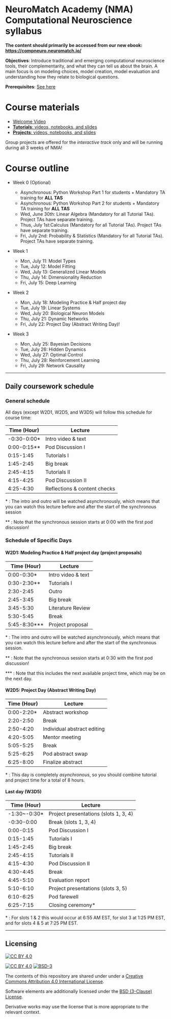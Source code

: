 # NeuroMatch Academy (NMA) Computational Neuroscience syllabus

**The content should primarily be accessed from our new ebook: https://compneuro.neuromatch.io/**

**Objectives**: Introduce traditional and emerging computational neuroscience tools, their complementarity, and what they can tell us about the brain. A main focus is on modeling choices, model creation, model evaluation and understanding how they relate to biological questions.

**Prerequisites**: [See here](https://github.com/NeuromatchAcademy/precourse)

# Course materials

- [Welcome Video](https://youtu.be/s4kBB1OMs0Q)
- [**Tutorials**: videos, notebooks, and slides](./tutorials/README.md)
- [**Projects**: videos, notebooks, and slides](./projects/README.md)

Group projects are offered for the *interactive track* only and will be running during all 3 weeks of NMA!

# Course outline

* Week 0 (Optional)
    * Asynchronous: Python Workshop Part 1 for students + Mandatory TA training for **ALL TAS**
    * Asynchronous: Python Workshop Part 2 for students + Mandatory TA training for **ALL TAS**
    * Wed, June 30th: Linear Algebra (Mandatory for all Tutorial TAs). Project TAs have separate training.
    * Thus, July 1st:Calculus (Mandatory for all Tutorial TAs). Project TAs have separate training.
    * Fri, July 2nd: Probability & Statistics (Mandatory for all Tutorial TAs). Project TAs have separate training.

* Week 1
    * Mon, July 11: Model Types
    * Tue, July 12: Model Fitting
    * Wed, July 13: Generalized Linear Models
    * Thu, July 14: Dimensionality Reduction
    * Fri, July 15: Deep Learning

* Week 2
    * Mon, July 18: Modeling Practice & Half project day 
    * Tue, July 19: Linear Systems
    * Wed, July 20: Biological Neuron Models
    * Thu, July 21: Dynamic Networks
    * Fri, July 22: Project Day (Abstract Writing Day)!

* Week 3
    * Mon, July 25: Bayesian Decisions
    * Tue, July 26: Hidden Dynamics
    * Wed, July 27: Optimal Control
    * Thu, July 28: Reinforcement Learning
    * Fri, July 29: Network Causality

----

## Daily coursework schedule

### General schedule
All days (except W2D1, W2D5, and W3D5) will follow this schedule for course time:
 
|    Time (Hour)   |    Lecture                            |
|------------------|---------------------------------------|
|   -0:30-0:00\*   |    Intro video & text                 |
|    0:00-0:15\**  |    Pod Discussion I                   |
|    0:15-1:45     |    Tutorials I                        |
|    1:45-2:45     |    Big break                          |
|    2:45-4:15     |    Tutorials II                       |
|    4:15-4:25     |    Pod Discussion II                  |
|    4:25-4:30     |    Reflections & content checks       |

\* : The intro and outro will be watched asynchronously, which means that you can watch this lecture before and after the start of the synchronous session

\** : Note that the synchronous session starts at 0:00 with the first pod discussion!

### Schedule of Specific Days

#### W2D1: Modeling Practice & Half project day (project proposals)

|    Time (Hour)   |    Lecture                            |
|------------------|---------------------------------------|
|    0:00-0:30\*   |    Intro video & text                 |
|    0:30-2:30\**  |    Tutorials I                        |
|    2:30-2:45     |    Outro                              |
|    2:45-3:45     |    Big break                          |
|    3:45-5:30     |    Literature Review                  |
|    5:30-5:45     |    Break                              |
|    5:45-8:30\*** |    Project proposal                   |

\* : The intro and outro will be watched asynchronously, which means that you can watch this lecture before and after the start of the synchronous session.

\** : Note that the synchronous session starts at 0:30 with the first pod discussion!

\*** : Note that this includes the next available project time, which may be on the next day.

#### W2D5: Project Day (Abstract Writing Day)

|    Time (Hour)   |    Lecture                            |
|------------------|---------------------------------------|
|    0:00-2:20\*   |    Abstract workshop                  |
|    2:20-2:50     |    Break                              |
|    2:50-4:20     |    Individual abstract editing        |
|    4:20-5:05     |    Mentor meeting                     |
|    5:05-5:25     |    Break                              |
|    5:25-6:25     |    Pod abstract swap                  |
|    6:25-8:00     |    Finalize abstract                  |

\* : This day is completely *asynchronous*, so you should combine tutorial and project time for a total of 8 hours.

#### Last day (W3D5)

|    Time (Hour)   |    Lecture                               |
|------------------|------------------------------------------|
|   -1:30~-0:30\*  |    Project presentations (slots 1, 3, 4) |
|   -0:30-0:00     |    Break (slots 1, 3, 4)                 |
|    0:00-0:15     |    Pod Discussion I                      |
|    0:15-1:45     |    Tutorials I                           |
|    1:45-2:45     |    Big break                             |
|    2:45-4:15     |    Tutorials II                          |
|    4:15-4:30     |    Pod Discussion II                     |
|    4:30-4:45     |    Break                                 |
|    4:45-5:10     |    Evaluation report                     |
|    5:10-6:10     |    Project presentations (slots 3, 5)    |
|    6:10-6:25     |    Pod farewell                          |
|    6:25-7:15     |    Closing ceremony\*                    |


\* : For slots 1 & 2 this would occur at 6:55 AM EST, for slot 3 at 1:25 PM EST, and for slots 4 & 5 at 7:25 PM EST.



---

## Licensing

[![CC BY 4.0][cc-by-image]][cc-by]

[![CC BY 4.0][cc-by-shield]][cc-by] [![BSD-3][bsd-3-shield]][bsd-3]

The contents of this repository are shared under under a [Creative Commons Attribution 4.0 International License][cc-by].

Software elements are additionally licensed under the [BSD (3-Clause) License][bsd-3].

Derivative works may use the license that is more appropriate to the relevant context.

[cc-by]: http://creativecommons.org/licenses/by/4.0/
[cc-by-image]: https://i.creativecommons.org/l/by/4.0/88x31.png
[cc-by-shield]: https://img.shields.io/badge/License-CC%20BY%204.0-lightgrey.svg

[bsd-3]: https://opensource.org/licenses/BSD-3-Clause
[bsd-3-shield]: https://camo.githubusercontent.com/9b9ea65d95c9ef878afa1987df65731d47681336/68747470733a2f2f696d672e736869656c64732e696f2f707970692f6c2f736561626f726e2e737667
